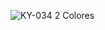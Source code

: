 ![KY-034 2 Colores](https://github.com/Brandon-SR/Sensores_R2/assets/132231023/53d54394-6dc6-49bf-88a4-1a9fb83e836d)
